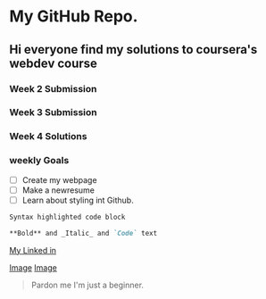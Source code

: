# My GitHub Repo.

## Hi everyone find my solutions to coursera's webdev course

### Week 2 Submission[](https://help.github.com/en/github/writing-on-github/basic-writing-and-formatting-syntax#lists)
### Week 3 Submission[]()
### Week 4 Solutions[]()


### weekly Goals
- [ ] Create my webpage
- [ ] Make a newresume
- [ ] Learn about styling int Github.

```markdown
Syntax highlighted code block

**Bold** and _Italic_ and `Code` text

```
[My Linked in](https://www.linkedin.com/in/varun-joshi-32b04916a/)

[Image](https://wallpaperplay.com/walls/full/9/b/2/136207.jpg)
[Image](https://wallpapercave.com/wp/stgCQiZ.jpg)
>Pardon me I'm just a beginner.
